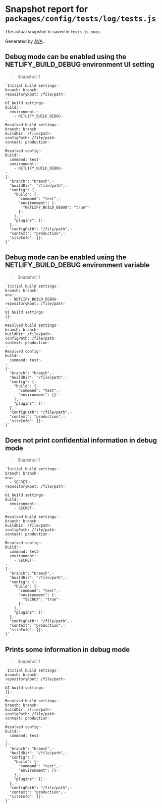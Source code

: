 # Snapshot report for `packages/config/tests/log/tests.js`

The actual snapshot is saved in `tests.js.snap`.

Generated by [AVA](https://ava.li).

## Debug mode can be enabled using the NETLIFY_BUILD_DEBUG environment UI setting

> Snapshot 1

    `Initial build settings␊
    branch: branch␊
    repositoryRoot: /file/path␊
    ␊
    UI build settings␊
    build:␊
      environment:␊
        - NETLIFY_BUILD_DEBUG␊
    ␊
    Resolved build settings␊
    branch: branch␊
    buildDir: /file/path␊
    configPath: /file/path␊
    context: production␊
    ␊
    Resolved config␊
    build:␊
      command: test␊
      environment:␊
        - NETLIFY_BUILD_DEBUG␊
    ␊
    {␊
      "branch": "branch",␊
      "buildDir": "/file/path",␊
      "config": {␊
        "build": {␊
          "command": "test",␊
          "environment": {␊
            "NETLIFY_BUILD_DEBUG": "true"␊
          }␊
        },␊
        "plugins": []␊
      },␊
      "configPath": "/file/path",␊
      "context": "production",␊
      "siteInfo": {}␊
    }`

## Debug mode can be enabled using the NETLIFY_BUILD_DEBUG environment variable

> Snapshot 1

    `Initial build settings␊
    branch: branch␊
    env:␊
      - NETLIFY_BUILD_DEBUG␊
    repositoryRoot: /file/path␊
    ␊
    UI build settings␊
    {}␊
    ␊
    Resolved build settings␊
    branch: branch␊
    buildDir: /file/path␊
    configPath: /file/path␊
    context: production␊
    ␊
    Resolved config␊
    build:␊
      command: test␊
    ␊
    {␊
      "branch": "branch",␊
      "buildDir": "/file/path",␊
      "config": {␊
        "build": {␊
          "command": "test",␊
          "environment": {}␊
        },␊
        "plugins": []␊
      },␊
      "configPath": "/file/path",␊
      "context": "production",␊
      "siteInfo": {}␊
    }`

## Does not print confidential information in debug mode

> Snapshot 1

    `Initial build settings␊
    branch: branch␊
    env:␊
      - SECRET␊
    repositoryRoot: /file/path␊
    ␊
    UI build settings␊
    build:␊
      environment:␊
        - SECRET␊
    ␊
    Resolved build settings␊
    branch: branch␊
    buildDir: /file/path␊
    configPath: /file/path␊
    context: production␊
    ␊
    Resolved config␊
    build:␊
      command: test␊
      environment:␊
        - SECRET␊
    ␊
    {␊
      "branch": "branch",␊
      "buildDir": "/file/path",␊
      "config": {␊
        "build": {␊
          "command": "test",␊
          "environment": {␊
            "SECRET": "true"␊
          }␊
        },␊
        "plugins": []␊
      },␊
      "configPath": "/file/path",␊
      "context": "production",␊
      "siteInfo": {}␊
    }`

## Prints some information in debug mode

> Snapshot 1

    `Initial build settings␊
    branch: branch␊
    repositoryRoot: /file/path␊
    ␊
    UI build settings␊
    {}␊
    ␊
    Resolved build settings␊
    branch: branch␊
    buildDir: /file/path␊
    configPath: /file/path␊
    context: production␊
    ␊
    Resolved config␊
    build:␊
      command: test␊
    ␊
    {␊
      "branch": "branch",␊
      "buildDir": "/file/path",␊
      "config": {␊
        "build": {␊
          "command": "test",␊
          "environment": {}␊
        },␊
        "plugins": []␊
      },␊
      "configPath": "/file/path",␊
      "context": "production",␊
      "siteInfo": {}␊
    }`
